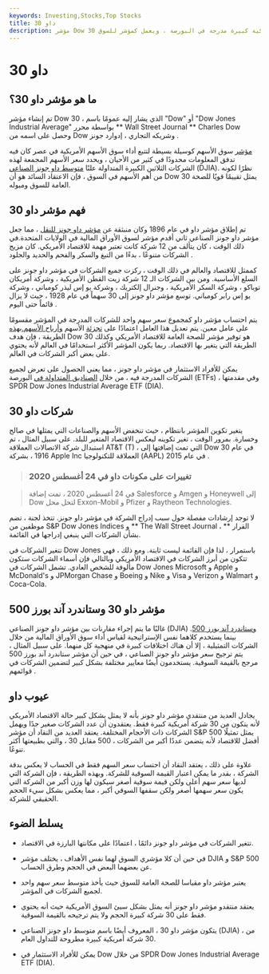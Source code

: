 ```yaml
---
keywords: Investing,Stocks,Top Stocks
title: داو 30
description: مؤشر Dow 30 هو مؤشر أسهم يتألف من 30 شركة أمريكية كبيرة مدرجة في البورصة ، ويعمل كمؤشر للسوق.
---
```


# داو 30
## ما هو مؤشر داو 30؟

تم إنشاء مؤشر Dow 30 ، الذي يشار إليه عمومًا باسم "Dow" أو "Dow Jones Industrial Average" بواسطة محرر ** Wall Street Journal ** Charles Dow وحصل على اسمه من Dow وشريكه التجاري ، إدوارد جونز .

[مؤشر](/index) سوق الأسهم كوسيلة بسيطة لتتبع أداء سوق الأسهم الأمريكية في عصر كان فيه تدفق المعلومات محدودًا في كثير من الأحيان ، ويحدد سعر الأسهم المجمعة لهذه الشركات الثلاثين الكبيرة المتداولة علنًا [متوسط داو جونز الصناعي](/djia) (DJIA). نظرًا لكونه من أهم الأسهم في السوق ، فإن الاعتقاد السائد هو أن Dow 30 يمثل تقييمًا قويًا للصحة العامة للسوق وميوله.

## فهم مؤشر داو 30

تم إطلاق مؤشر داو في عام 1896 وكان منبثقة عن [مؤشر داو جونز للنقل](/djta) ، مما جعل مؤشر داو جونز الصناعي ثاني أقدم مؤشر لسوق الأوراق المالية في الولايات المتحدة.في ذلك الوقت ، كان يتألف من 12 شركة كانت تعتبر مهمة للاقتصاد الأمريكي. كان مزيج الشركات متنوعًا ، بدءًا من التبغ والسكر والفحم والحديد والجلود .

كممثل للاقتصاد والعالم في ذلك الوقت ، ركزت جميع الشركات في مؤشر داو جونز على السلع الأساسية. ومن بين الشركات الـ 12 شركة زيت القطن الأمريكية ، وشركة أمريكان توباكو ، وشركة السكر الأمريكية ، وجنرال إلكتريك ، وشركة يو إس ليذر كومباني ، وشركة يو إس رابر كومباني. توسع مؤشر داو جونز إلى 30 سهماً في عام 1928 ، حيث لا يزال قائماً حتى اليوم .

يتم احتساب مؤشر داو كمجموع سعر سهم واحد للشركات المدرجة في المؤشر مقسومًا على عامل معين. يتم تعديل هذا العامل اعتمادًا على [تجزئة](/stocksplit) الأسهم [وأرباح الأسهم.بهذه](/dividend) الطريقة ، فإن هدف Dow 30 هو توفير مؤشر للصحة العامة للاقتصاد الأمريكي وكذلك الطريقة التي يتغير بها الاقتصاد. ربما يكون المؤشر الأكثر استخدامًا في العالم لأنه يحتوي على بعض أكبر الشركات في العالم.

يمكن للأفراد الاستثمار في مؤشر داو جونز ، مما يعني الحصول على تعرض لجميع الشركات المدرجة فيه ، من خلال [الصناديق المتداولة في](/etf) البورصة (ETFs) ، وفي مقدمتها SPDR Dow Jones Industrial Average ETF (DIA).

## شركات داو 30

يتغير تكوين المؤشر بانتظام ، حيث تنخفض الأسهم والصناعات التي يمثلها في صالح وخسارة. بمرور الوقت ، تغير تكوينه ليعكس الاقتصاد المتغير للبلد. على سبيل المثال ، تم استبدال شركة الاتصالات العملاقة AT&T (T) ، التي تمت إضافتها إلى Dow 30 في عام 1916 ، بشركة Apple Inc العملاقة للتكنولوجيا (AAPL) في عام 2015 .

> ### تغييرات على مكونات داو في 24 أغسطس 2020

> في 24 أغسطس 2020 ، تمت إضافة Salesforce و Amgen و Honeywell إلى Dow لتحل محل Exxon-Mobil و Pfizer و Raytheon Technologies.

>

لا توجد إرشادات مفصلة حول سبب إدراج الشركة في مؤشر داو جونز. تتخذ لجنة ، تضم موظفين من S&P Dow Jones Indices و ** The Wall Street Journal ، ** القرار بشأن الشركات التي ينبغي إدراجها في القائمة.

تتغير الشركات في Dow Jones باستمرار ، لذا فإن القائمة ليست ثابتة. ومع ذلك ، فهي تتكون من أبرز الشركات في الاقتصاد الأمريكي وبالتالي فإن أسماء الشركات ستكون مألوفة للشخص العادي. تشمل الشركات في Dow Jones Microsoft و Apple و McDonald's و JPMorgan Chase و Boeing و Nike و Visa و Verizon و Walmart و Coca-Cola.

## مؤشر داو 30 وستاندرد آند بورز 500

غالبًا ما يتم إجراء مقارنات بين مؤشر داو جونز الصناعي (DJIA) [وستاندرد آند بورز 500](/sp500). بينما يستخدم كلاهما نفس الإستراتيجية لقياس أداء سوق الأوراق المالية من خلال الشركات التمثيلية ، إلا أن هناك اختلافات كبيرة في منهجية كل منهما. على سبيل المثال ، يتم ترجيح سعر مؤشر داو جونز الصناعي ، في حين أن مؤشر ستاندرد آند بورز 500 مرجح بالقيمة السوقية. يستخدمون أيضًا معايير مختلفة بشكل كبير لتضمين الشركات في قوائمهم .

## عيوب داو

يجادل العديد من منتقدي مؤشر داو جونز بأنه لا يمثل بشكل كبير حالة الاقتصاد الأمريكي لأنه يتكون من 30 شركة أمريكية كبيرة فقط. يعتقدون أن عدد الشركات صغير جدًا ويهمل الشركات ذات الأحجام المختلفة. يعتقد العديد من النقاد أن مؤشر S&P 500 يمثل تمثيلًا أفضل للاقتصاد لأنه يتضمن عددًا أكبر من الشركات ، 500 مقابل 30 ، والتي بطبيعتها أكثر تنوعًا.

علاوة على ذلك ، يعتقد النقاد أن احتساب سعر السهم فقط في الحساب لا يعكس بدقة الشركة ، بقدر ما يمكن اعتبار القيمة السوقية للشركة. وبهذه الطريقة ، فإن الشركة التي لديها سعر سهم أعلى ولكن قيمة سوقية أصغر سيكون لها وزن أكبر من الشركة التي يكون سعر سهمها أصغر ولكن سقفها السوقي أكبر ، مما يعكس بشكل سيء الحجم الحقيقي للشركة.

## يسلط الضوء

- تتغير الشركات في مؤشر داو جونز دائمًا ، اعتمادًا على مكانتها البارزة في الاقتصاد.

- في حين أن كلا مؤشري السوق لهما نفس الأهداف ، يختلف مؤشر DJIA و S&P 500 عن بعضهما البعض في الحجم وطرق الحساب.

- يعتبر مؤشر داو مقياسا للصحة العامة للسوق حيث يأخذ متوسط سعر سهم واحد لجميع الشركات في المؤشر.

- يعتقد منتقدو مؤشر داو جونز أنه يمثل بشكل سيئ السوق الأمريكية حيث أنه يحتوي فقط على 30 شركة كبيرة الحجم ولا يتم ترجيحه بالقيمة السوقية.

- يتكون مؤشر داو 30 ، المعروف أيضًا باسم متوسط داو جونز الصناعي (DJIA) ، من 30 شركة أمريكية كبيرة مطروحة للتداول العام.

- يمكن للأفراد الاستثمار في Dow من خلال SPDR Dow Jones Industrial Average ETF (DIA).

